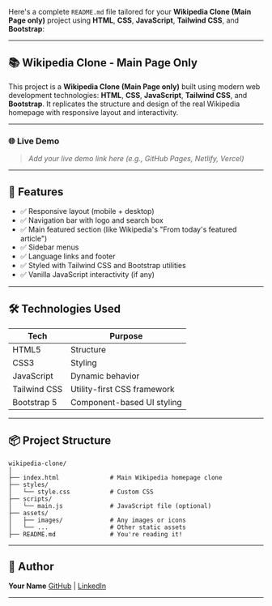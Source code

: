 Here's a complete `README.md` file tailored for your **Wikipedia Clone (Main Page only)** project using **HTML**, **CSS**, **JavaScript**, **Tailwind CSS**, and **Bootstrap**:

---

## 📚 Wikipedia Clone - Main Page Only

This project is a **Wikipedia Clone (Main Page only)** built using modern web development technologies: **HTML**, **CSS**, **JavaScript**, **Tailwind CSS**, and **Bootstrap**. It replicates the structure and design of the real Wikipedia homepage with responsive layout and interactivity.

---

### 🌐 Live Demo

> *Add your live demo link here (e.g., GitHub Pages, Netlify, Vercel)*

---

## 📁 Features

* ✅ Responsive layout (mobile + desktop)
* ✅ Navigation bar with logo and search box
* ✅ Main featured section (like Wikipedia's "From today's featured article")
* ✅ Sidebar menus
* ✅ Language links and footer
* ✅ Styled with Tailwind CSS and Bootstrap utilities
* ✅ Vanilla JavaScript interactivity (if any)

---

## 🛠️ Technologies Used

| Tech         | Purpose                     |
| ------------ | --------------------------- |
| HTML5        | Structure                   |
| CSS3         | Styling                     |
| JavaScript   | Dynamic behavior            |
| Tailwind CSS | Utility-first CSS framework |
| Bootstrap 5  | Component-based UI styling  |

---

## 📦 Project Structure

```
wikipedia-clone/
│
├── index.html              # Main Wikipedia homepage clone
├── styles/
│   └── style.css           # Custom CSS
├── scripts/
│   └── main.js             # JavaScript file (optional)
├── assets/
│   ├── images/             # Any images or icons
│   └── ...                 # Other static assets
├── README.md               # You're reading it!
```

---

## 👤 Author

**Your Name**
[GitHub](https://github.com/priyanshu-it) | [LinkedIn](https://linkedin.com/in/priyanshu-in)

---
